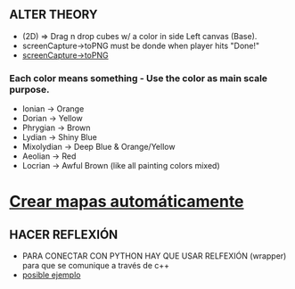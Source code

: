 ## ALTER THEORY
- (2D) => Drag n drop cubes w/ a color in side Left canvas (Base).
- screenCapture->toPNG must be donde when player hits "Done!"  
- [screenCapture->toPNG](https://docs.unity3d.com/ScriptReference/ScreenCapture.CaptureScreenshot.html)

### Each color means something - Use the color as main scale purpose.

- Ionian        -> Orange 
- Dorian        -> Yellow 
- Phrygian      -> Brown
- Lydian        -> Shiny Blue
- Mixolydian    -> Deep Blue & Orange/Yellow  
- Aeolian       -> Red 
- Locrian       -> Awful Brown (like all painting colors mixed)


# [Crear mapas automáticamente](https://www.youtube.com/watch?v=xbHOuq0RuhI&ab_channel=GeekerEN)

## HACER REFLEXIÓN
- PARA CONECTAR CON PYTHON HAY QUE USAR RELFEXIÓN (wrapper) para que se comunique a través de c++
- [posible ejemplo](https://www.c-sharpcorner.com/article/generate-python-wrapper-for-c-sharp-methods-using-reflection/)

